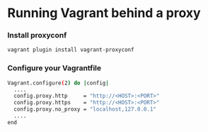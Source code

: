# Running Vagrant behind a proxy

### Install proxyconf
```bash
vagrant plugin install vagrant-proxyconf
```

### Configure your Vagrantfile
```bash
Vagrant.configure(2) do |config|
  ....
  config.proxy.http     = "http://<HOST>:<PORT>"
  config.proxy.https    = "http://<HOST>:<PORT>"
  config.proxy.no_proxy = "localhost,127.0.0.1"
  ....
end
```
